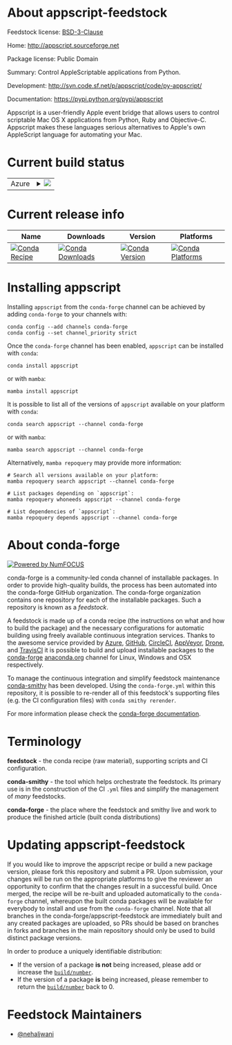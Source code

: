 About appscript-feedstock
=========================

Feedstock license: [BSD-3-Clause](https://github.com/conda-forge/appscript-feedstock/blob/main/LICENSE.txt)

Home: http://appscript.sourceforge.net

Package license: Public Domain

Summary: Control AppleScriptable applications from Python.

Development: http://svn.code.sf.net/p/appscript/code/py-appscript/

Documentation: https://pypi.python.org/pypi/appscript

Appscript is a user-friendly Apple event bridge that allows users to
control scriptable Mac OS X applications from Python, Ruby and Objective-C.
Appscript makes these languages serious alternatives to Apple's own
AppleScript language for automating your Mac.


Current build status
====================


<table>
    
  <tr>
    <td>Azure</td>
    <td>
      <details>
        <summary>
          <a href="https://dev.azure.com/conda-forge/feedstock-builds/_build/latest?definitionId=42&branchName=main">
            <img src="https://dev.azure.com/conda-forge/feedstock-builds/_apis/build/status/appscript-feedstock?branchName=main">
          </a>
        </summary>
        <table>
          <thead><tr><th>Variant</th><th>Status</th></tr></thead>
          <tbody><tr>
              <td>osx_64_python3.10.____cpython</td>
              <td>
                <a href="https://dev.azure.com/conda-forge/feedstock-builds/_build/latest?definitionId=42&branchName=main">
                  <img src="https://dev.azure.com/conda-forge/feedstock-builds/_apis/build/status/appscript-feedstock?branchName=main&jobName=osx&configuration=osx%20osx_64_python3.10.____cpython" alt="variant">
                </a>
              </td>
            </tr><tr>
              <td>osx_64_python3.11.____cpython</td>
              <td>
                <a href="https://dev.azure.com/conda-forge/feedstock-builds/_build/latest?definitionId=42&branchName=main">
                  <img src="https://dev.azure.com/conda-forge/feedstock-builds/_apis/build/status/appscript-feedstock?branchName=main&jobName=osx&configuration=osx%20osx_64_python3.11.____cpython" alt="variant">
                </a>
              </td>
            </tr><tr>
              <td>osx_64_python3.12.____cpython</td>
              <td>
                <a href="https://dev.azure.com/conda-forge/feedstock-builds/_build/latest?definitionId=42&branchName=main">
                  <img src="https://dev.azure.com/conda-forge/feedstock-builds/_apis/build/status/appscript-feedstock?branchName=main&jobName=osx&configuration=osx%20osx_64_python3.12.____cpython" alt="variant">
                </a>
              </td>
            </tr><tr>
              <td>osx_64_python3.8.____cpython</td>
              <td>
                <a href="https://dev.azure.com/conda-forge/feedstock-builds/_build/latest?definitionId=42&branchName=main">
                  <img src="https://dev.azure.com/conda-forge/feedstock-builds/_apis/build/status/appscript-feedstock?branchName=main&jobName=osx&configuration=osx%20osx_64_python3.8.____cpython" alt="variant">
                </a>
              </td>
            </tr><tr>
              <td>osx_64_python3.9.____73_pypy</td>
              <td>
                <a href="https://dev.azure.com/conda-forge/feedstock-builds/_build/latest?definitionId=42&branchName=main">
                  <img src="https://dev.azure.com/conda-forge/feedstock-builds/_apis/build/status/appscript-feedstock?branchName=main&jobName=osx&configuration=osx%20osx_64_python3.9.____73_pypy" alt="variant">
                </a>
              </td>
            </tr><tr>
              <td>osx_64_python3.9.____cpython</td>
              <td>
                <a href="https://dev.azure.com/conda-forge/feedstock-builds/_build/latest?definitionId=42&branchName=main">
                  <img src="https://dev.azure.com/conda-forge/feedstock-builds/_apis/build/status/appscript-feedstock?branchName=main&jobName=osx&configuration=osx%20osx_64_python3.9.____cpython" alt="variant">
                </a>
              </td>
            </tr><tr>
              <td>osx_arm64_python3.10.____cpython</td>
              <td>
                <a href="https://dev.azure.com/conda-forge/feedstock-builds/_build/latest?definitionId=42&branchName=main">
                  <img src="https://dev.azure.com/conda-forge/feedstock-builds/_apis/build/status/appscript-feedstock?branchName=main&jobName=osx&configuration=osx%20osx_arm64_python3.10.____cpython" alt="variant">
                </a>
              </td>
            </tr><tr>
              <td>osx_arm64_python3.11.____cpython</td>
              <td>
                <a href="https://dev.azure.com/conda-forge/feedstock-builds/_build/latest?definitionId=42&branchName=main">
                  <img src="https://dev.azure.com/conda-forge/feedstock-builds/_apis/build/status/appscript-feedstock?branchName=main&jobName=osx&configuration=osx%20osx_arm64_python3.11.____cpython" alt="variant">
                </a>
              </td>
            </tr><tr>
              <td>osx_arm64_python3.12.____cpython</td>
              <td>
                <a href="https://dev.azure.com/conda-forge/feedstock-builds/_build/latest?definitionId=42&branchName=main">
                  <img src="https://dev.azure.com/conda-forge/feedstock-builds/_apis/build/status/appscript-feedstock?branchName=main&jobName=osx&configuration=osx%20osx_arm64_python3.12.____cpython" alt="variant">
                </a>
              </td>
            </tr><tr>
              <td>osx_arm64_python3.8.____cpython</td>
              <td>
                <a href="https://dev.azure.com/conda-forge/feedstock-builds/_build/latest?definitionId=42&branchName=main">
                  <img src="https://dev.azure.com/conda-forge/feedstock-builds/_apis/build/status/appscript-feedstock?branchName=main&jobName=osx&configuration=osx%20osx_arm64_python3.8.____cpython" alt="variant">
                </a>
              </td>
            </tr><tr>
              <td>osx_arm64_python3.9.____cpython</td>
              <td>
                <a href="https://dev.azure.com/conda-forge/feedstock-builds/_build/latest?definitionId=42&branchName=main">
                  <img src="https://dev.azure.com/conda-forge/feedstock-builds/_apis/build/status/appscript-feedstock?branchName=main&jobName=osx&configuration=osx%20osx_arm64_python3.9.____cpython" alt="variant">
                </a>
              </td>
            </tr>
          </tbody>
        </table>
      </details>
    </td>
  </tr>
</table>

Current release info
====================

| Name | Downloads | Version | Platforms |
| --- | --- | --- | --- |
| [![Conda Recipe](https://img.shields.io/badge/recipe-appscript-green.svg)](https://anaconda.org/conda-forge/appscript) | [![Conda Downloads](https://img.shields.io/conda/dn/conda-forge/appscript.svg)](https://anaconda.org/conda-forge/appscript) | [![Conda Version](https://img.shields.io/conda/vn/conda-forge/appscript.svg)](https://anaconda.org/conda-forge/appscript) | [![Conda Platforms](https://img.shields.io/conda/pn/conda-forge/appscript.svg)](https://anaconda.org/conda-forge/appscript) |

Installing appscript
====================

Installing `appscript` from the `conda-forge` channel can be achieved by adding `conda-forge` to your channels with:

```
conda config --add channels conda-forge
conda config --set channel_priority strict
```

Once the `conda-forge` channel has been enabled, `appscript` can be installed with `conda`:

```
conda install appscript
```

or with `mamba`:

```
mamba install appscript
```

It is possible to list all of the versions of `appscript` available on your platform with `conda`:

```
conda search appscript --channel conda-forge
```

or with `mamba`:

```
mamba search appscript --channel conda-forge
```

Alternatively, `mamba repoquery` may provide more information:

```
# Search all versions available on your platform:
mamba repoquery search appscript --channel conda-forge

# List packages depending on `appscript`:
mamba repoquery whoneeds appscript --channel conda-forge

# List dependencies of `appscript`:
mamba repoquery depends appscript --channel conda-forge
```


About conda-forge
=================

[![Powered by
NumFOCUS](https://img.shields.io/badge/powered%20by-NumFOCUS-orange.svg?style=flat&colorA=E1523D&colorB=007D8A)](https://numfocus.org)

conda-forge is a community-led conda channel of installable packages.
In order to provide high-quality builds, the process has been automated into the
conda-forge GitHub organization. The conda-forge organization contains one repository
for each of the installable packages. Such a repository is known as a *feedstock*.

A feedstock is made up of a conda recipe (the instructions on what and how to build
the package) and the necessary configurations for automatic building using freely
available continuous integration services. Thanks to the awesome service provided by
[Azure](https://azure.microsoft.com/en-us/services/devops/), [GitHub](https://github.com/),
[CircleCI](https://circleci.com/), [AppVeyor](https://www.appveyor.com/),
[Drone](https://cloud.drone.io/welcome), and [TravisCI](https://travis-ci.com/)
it is possible to build and upload installable packages to the
[conda-forge](https://anaconda.org/conda-forge) [anaconda.org](https://anaconda.org/)
channel for Linux, Windows and OSX respectively.

To manage the continuous integration and simplify feedstock maintenance
[conda-smithy](https://github.com/conda-forge/conda-smithy) has been developed.
Using the ``conda-forge.yml`` within this repository, it is possible to re-render all of
this feedstock's supporting files (e.g. the CI configuration files) with ``conda smithy rerender``.

For more information please check the [conda-forge documentation](https://conda-forge.org/docs/).

Terminology
===========

**feedstock** - the conda recipe (raw material), supporting scripts and CI configuration.

**conda-smithy** - the tool which helps orchestrate the feedstock.
                   Its primary use is in the construction of the CI ``.yml`` files
                   and simplify the management of *many* feedstocks.

**conda-forge** - the place where the feedstock and smithy live and work to
                  produce the finished article (built conda distributions)


Updating appscript-feedstock
============================

If you would like to improve the appscript recipe or build a new
package version, please fork this repository and submit a PR. Upon submission,
your changes will be run on the appropriate platforms to give the reviewer an
opportunity to confirm that the changes result in a successful build. Once
merged, the recipe will be re-built and uploaded automatically to the
`conda-forge` channel, whereupon the built conda packages will be available for
everybody to install and use from the `conda-forge` channel.
Note that all branches in the conda-forge/appscript-feedstock are
immediately built and any created packages are uploaded, so PRs should be based
on branches in forks and branches in the main repository should only be used to
build distinct package versions.

In order to produce a uniquely identifiable distribution:
 * If the version of a package **is not** being increased, please add or increase
   the [``build/number``](https://docs.conda.io/projects/conda-build/en/latest/resources/define-metadata.html#build-number-and-string).
 * If the version of a package **is** being increased, please remember to return
   the [``build/number``](https://docs.conda.io/projects/conda-build/en/latest/resources/define-metadata.html#build-number-and-string)
   back to 0.

Feedstock Maintainers
=====================

* [@nehaljwani](https://github.com/nehaljwani/)

